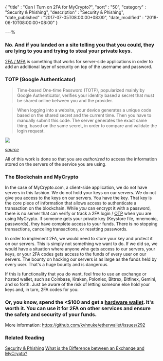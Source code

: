 {
"title"       : "Can I Turn on 2FA for MyCrypto?",
"sort"        : "50",
"category"    : "Security & Phishing",
"description" : "Security & Phishing",
"date_published" : "2017-07-05T08:00:00+08:00",
"date_modified"  : "2018-06-10T08:00:00+08:00"
}

---%

### No. And if you landed on a site telling you that you could, they are lying to you and trying to steal your private keys.

[2FA / MFA](https://en.wikipedia.org/wiki/Multi-factor_authentication) is something that works for server-side applications in order to add an additional layer of security on top of the username and password.

### TOTP (Google Authenticator)

> Time-based One-time Password (TOTP), popularized mainly by Google Authenticator, verifies your identity based a secret that must be shared online between you and the provider.

> When logging into a website, your device generates a unique code based on the shared secret and the current time. Then you have to manually submit this code. The server generates the exact same thing, based on the same secret, in order to compare and validate the login request.

![](https://cdn-images-1.medium.com/max/1600/0*nWGWoyFQ_SVN_KnZ.)

_[source](https://blog.trezor.io/why-you-should-never-use-google-authenticator-again-e166d09d4324)_

All of this work is done so that you are _authorized_ to access the information stored on the servers of the service you are using.

### The Blockchain and MyCrypto

In the case of MyCrypto.com, a client-side application, we do not have servers in this fashion. We do not hold your keys on our servers. We do not give you access to the keys on our servers. You have the key. That key is the core piece of information that allows access to authenticate a transaction on the blockchain. While *you* can encrypt it with a password, there is no server that can verify or track a 2FA login / [OTP](https://en.wikipedia.org/wiki/One-time_password) when you are using MyCrypto. If someone gets your private key (Keystore file, mnemonic, passwords), they have complete access to your funds. There is no stopping transactions, canceling transactions, or resetting passwords.

In order to implement 2FA, we would need to store your key and protect it on our servers. This is simply not something we want to do. If we did so, we would have a situation where anyone who gets access to our servers, your keys, or your 2FA codes gets access to the funds of every user on our servers. The bounty on hacking our servers is as large as the funds held by every user. That's a huge bounty and is dangerous.

If this is functionality that you do want, feel free to use an exchange or hosted wallet, such as Coinbase, Kraken, Poloniex, Bittrex, Bitfinex, Gemini, and so forth. Just be aware of the risk of letting someone else hold your keys and, in turn, 2FA codes for you.

### Or, you know, spend the <$100 and get a [hardware wallet](https://support.mycrypto.com/hardware-wallets/hardware-wallet-recommendations.html). It's worth it. You can use it for 2FA on other services and ensure the safety and security of your funds.

More information: https://github.com/kvhnuke/etherwallet/issues/292

### Related Reading

[Security & Phishing](https://support.mycrypto.com/security/)
[What is the Difference between an Exchange and MyCrypto?](https://support.mycrypto.com/getting-started/whats-the-difference-between-an-exchange-and-mycrypto.html)
